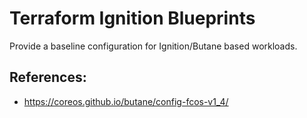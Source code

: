 # Terraform Ignition Blueprints

Provide a baseline configuration for Ignition/Butane based workloads.

## References:

* https://coreos.github.io/butane/config-fcos-v1_4/
